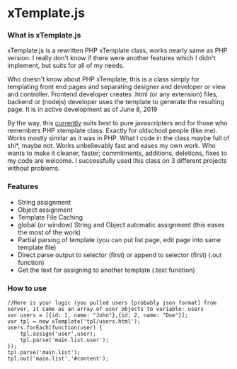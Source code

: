 # xTemplate.js

### What is xTemplate.js

xTemplate.js is a rewritten PHP xTemplate class, works nearly same as PHP version. I really don't know if there were another features which I didn't implement, but suits for all of my needs.

Who doesn't know about PHP xTemplate, this is a class simply for templating front end pages and separating designer and developer or view and controller. Frontend developer creates .html (or any extension) files, backend or (nodejs) developer uses the template to generate the resulting page. It is in active development as of June 8, 2019

By the way, this <u>currently</u> suits best to pure javascripters and for those who remembers PHP xtemplate class. Exactly for oldschool people (like me). Works mostly similar as it was in PHP. What I code in the class maybe full of shi*, maybe not. Works unbelievably fast and eases my own work. Who wants to make it cleaner, faster; commitments, additions, deletions, fixes to my code are welcome. I successfully used this class on 3 different projects without problems.

### Features

* String assignment
* Object assignment
* Template File Caching
* global (or window) String and Object automatic assignment (this eases the most of the work)
* Partial parsing of template (you can put list page, edit page into same template file)
* Direct parse output to selector (first) or append to selector (first) (.out function)
* Get the text for assigning to another template (.text function)

### How to use

    //Here is your logic (you pulled users [probably json format] from server, it came as an array of user objects to variable: users
    var users = [{id: 1, name: "John"},{id: 2, name: "Doe"}];
    var tpl = new xTemplate('tpl/users.html');
    users.forEach(function(user) {
        tpl.assign('user',user);
        tpl.parse('main.list.user');
    });
    tpl.parse('main.list');
    tpl.out('main.list','#content');
